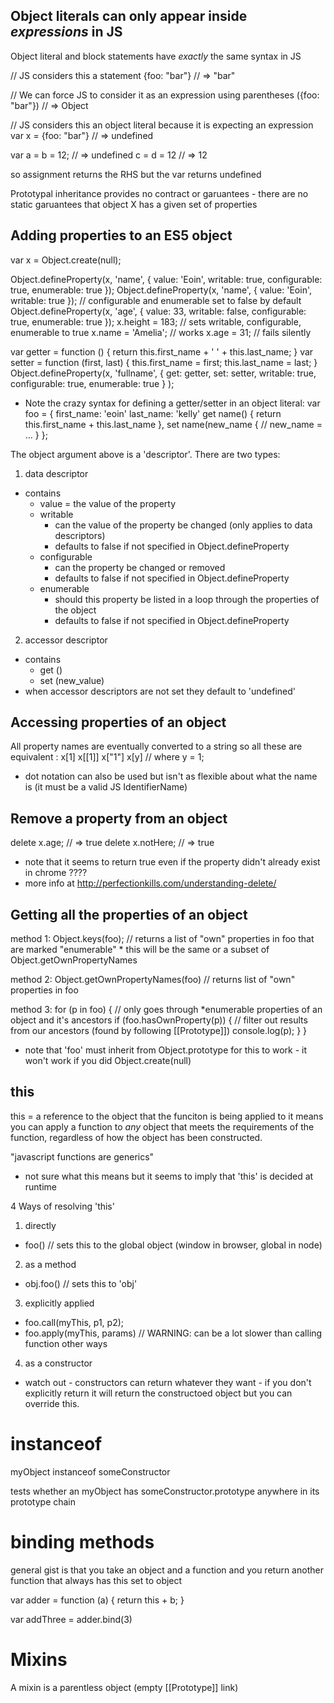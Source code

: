 ## Object literals can only appear inside _expressions_ in JS

Object literal and block statements have _exactly_ the same syntax in JS

// JS considers this a statement {foo: "bar"} // => "bar"

// We can force JS to consider it as an expression using parentheses ({foo:
"bar"}) // => Object

// JS considers this an object literal because it is expecting an expression var
x = {foo: "bar"} // => undefined

var a = b = 12; // => undefined c = d = 12 // => 12

so assignment returns the RHS but the var returns undefined

Prototypal inheritance provides no contract or garuantees - there are no static
garuantees that object X has a given set of properties

## Adding properties to an ES5 object

var x = Object.create(null);

Object.defineProperty(x, 'name', { value: 'Eoin', writable: true, configurable:
true, enumerable: true }); Object.defineProperty(x, 'name', { value: 'Eoin',
writable: true }); // configurable and enumerable set to false by default
Object.defineProperty(x, 'age', { value: 33, writable: false, configurable:
true, enumerable: true }); x.height = 183; // sets writable, configurable,
enumerable to true x.name = 'Amelia'; // works x.age = 31; // fails silently

var getter = function () { return this.first_name + ' ' + this.last_name; } var
setter = function (first, last) { this.first_name = first; this.last_name =
last; } Object.defineProperty(x, 'fullname', { get: getter, set: setter,
writable: true, configurable: true, enumerable: true } );

- Note the crazy syntax for defining a getter/setter in an object literal: var
  foo = { first_name: 'eoin' last_name: 'kelly' get name() { return
  this.first_name + this.last_name }, set name(new_name { // new_name = ... } };

The object argument above is a 'descriptor'. There are two types:

1. data descriptor

- contains
    - value = the value of the property
    - writable
        - can the value of the property be changed (only applies to data
          descriptors)
        - defaults to false if not specified in Object.defineProperty
    - configurable
        - can the property be changed or removed
        - defaults to false if not specified in Object.defineProperty
    - enumerable
        - should this property be listed in a loop through the properties of the
          object
        - defaults to false if not specified in Object.defineProperty

2. accessor descriptor

- contains
    - get ()
    - set (new_value)
- when accessor descriptors are not set they default to 'undefined'

## Accessing properties of an object

All property names are eventually converted to a string so all these are
equivalent : x[1] x[[1]] x["1"] x[y] // where y = 1;

- dot notation can also be used but isn't as flexible about what the name is (it
  must be a valid JS IdentifierName)

## Remove a property from an object

delete x.age; // => true delete x.notHere; // => true

- note that it seems to return true even if the property didn't already exist in
  chrome ????
- more info at http://perfectionkills.com/understanding-delete/

## Getting all the properties of an object

method 1: Object.keys(foo); // returns a list of "own" properties in foo that
are marked "enumerable" \* this will be the same or a subset of
Object.getOwnPropertyNames

method 2: Object.getOwnPropertyNames(foo) // returns list of "own" properties in
foo

method 3: for (p in foo) { // only goes through \*enumerable properties of an
object and it's ancestors if (foo.hasOwnProperty(p)) { // filter out results
from our ancestors (found by following [[Prototype]]) console.log(p); } }

- note that 'foo' must inherit from Object.prototype for this to work - it won't
  work if you did Object.create(null)

## this

this = a reference to the object that the funciton is being applied to it means
you can apply a function to _any_ object that meets the requirements of the
function, regardless of how the object has been constructed.

"javascript functions are generics"

- not sure what this means but it seems to imply that 'this' is decided at
  runtime

4 Ways of resolving 'this'

1. directly

- foo() // sets this to the global object (window in browser, global in node)

2. as a method

- obj.foo() // sets this to 'obj'

3. explicitly applied

- foo.call(myThis, p1, p2);
- foo.apply(myThis, params) // WARNING: can be a lot slower than calling
  function other ways

4. as a constructor

- watch out - constructors can return whatever they want - if you don't
  explicitly return it will return the constructoed object but you can override
  this.

# instanceof

myObject instanceof someConstructor

tests whether an myObject has someConstructor.prototype anywhere in its
prototype chain

# binding methods

general gist is that you take an object and a function and you return another
function that always has this set to object

var adder = function (a) { return this + b; }

var addThree = adder.bind(3)

# Mixins

A mixin is a parentless object (empty [[Prototype]] link)
